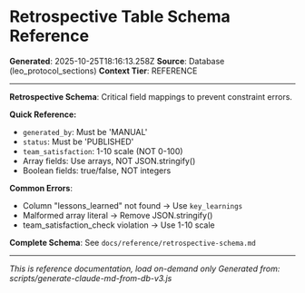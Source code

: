 # Retrospective Table Schema Reference

**Generated**: 2025-10-25T18:16:13.258Z
**Source**: Database (leo_protocol_sections)
**Context Tier**: REFERENCE

---

**Retrospective Schema**: Critical field mappings to prevent constraint errors.

**Quick Reference:**
- `generated_by`: Must be 'MANUAL'
- `status`: Must be 'PUBLISHED'
- `team_satisfaction`: 1-10 scale (NOT 0-100)
- Array fields: Use arrays, NOT JSON.stringify()
- Boolean fields: true/false, NOT integers

**Common Errors**:
- Column "lessons_learned" not found → Use `key_learnings`
- Malformed array literal → Remove JSON.stringify()
- team_satisfaction_check violation → Use 1-10 scale

**Complete Schema**: See `docs/reference/retrospective-schema.md`

---

*This is reference documentation, load on-demand only*
*Generated from: scripts/generate-claude-md-from-db-v3.js*
